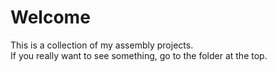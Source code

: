 # Welcome
This is a collection of my assembly projects.  
If you really want to see something, go to the folder at the top.
